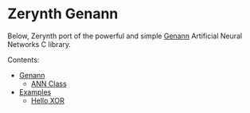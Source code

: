 <!-- _lib.zerynth.genann -->
# Zerynth Genann

Below, Zerynth port of the powerful and simple [Genann](https://github.com/codeplea/genann) Artificial Neural Networks C library.

Contents:


* [Genann](https://docs.zerynth.com/latest/official/lib.zerynth.genann/docs/official_lib.zerynth.genann_genann.html)
    * [ANN Class](https://docs.zerynth.com/latest/official/lib.zerynth.genann/docs/official_lib.zerynth.genann_genann.html#ann-class)
* [Examples](https://docs.zerynth.com/latest/official/lib.zerynth.genann/examples/examples.html)
    * [Hello XOR](https://docs.zerynth.com/latest/official/lib.zerynth.genann/examples/examples.html#hello-xor)
